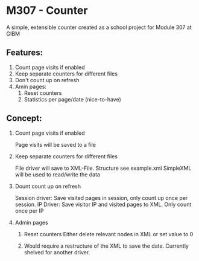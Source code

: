 ﻿M307 - Counter
==============

A simple, extensible counter created as a school project for Module 307 at GIBM

Features:
---------

1. Count page visits if enabled
2. Keep separate counters for different files
3. Don't count up on refresh
4. Amin pages:
    1. Reset counters
    2. Statistics per page/date (nice-to-have)


Concept:
--------

1. Count page visits if enabled

    Page visits will be saved to a file

2. Keep separate counters for different files

    File driver will save to XML-File. Structure see example.xml
    SimpleXML will be used to read/write the data

3. Dount count up on refresh

    Session driver: Save visited pages in session, 
    only count up once per session.
    IP Driver: Save visitor IP and visited pages to XML. 
    Only count once per IP

4. Admin pages

    1. Reset counters
       Either delete relevant nodes in XML or set value to 0

    2. Would require a restructure of the XML to save the date.
       Currently shelved for another driver.